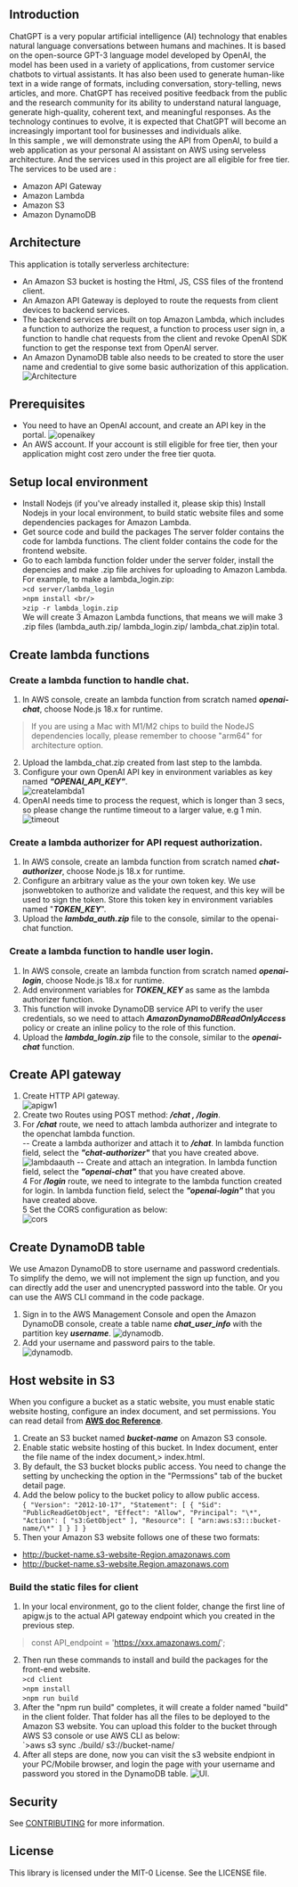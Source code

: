 ## Introduction
ChatGPT is a very popular artificial intelligence (AI) technology that enables natural language conversations between humans and machines. It is based on the open-source GPT-3 language model developed by OpenAI,  the model has been used in a variety of applications, from customer service chatbots to virtual assistants. It has also been used to generate human-like text in a wide range of formats, including conversation, story-telling, news articles, and more. ChatGPT has received positive feedback from the public and the research community for its ability to understand natural language, generate high-quality, coherent text, and meaningful responses. As the technology continues to evolve, it is expected that ChatGPT will become an increasingly important tool for businesses and individuals alike.  
In this sample , we will demonstrate using the API from OpenAI, to build a web application as your personal AI assistant on AWS using serveless architecture. And the services used in this project are all eligible for free tier.  The services to be used are :
- Amazon API Gateway
- Amazon Lambda
- Amazon S3
- Amazon DynamoDB
## Architecture
This application is totally serverless architecture:
- An Amazon S3 bucket is hosting the Html, JS, CSS files of the frontend client.
- An Amazon API Gateway is deployed to route the requests from client devices to backend services.
- The backend services are built on top Amazon Lambda, which includes a function to authorize the request, a function to process user sign in, a function to handle chat requests from the client and revoke OpenAI SDK function to get the response text from OpenAI server.
- An Amazon DynamoDB table also needs to be created to store the user name and credential to give some basic authorization of this application.
![Architecture](assets/architecture.png)
## Prerequisites
- You need to have an OpenAI account, and create an API key in the portal. 
![openaikey](assets/openaikey.png)
- An AWS account. If your account is still eligible for free tier, then your application might cost zero under the free tier quota. 

## Setup local environment
- Install Nodejs (if you've already installed it, please skip this)
Install Nodejs in your local environment, to build static website files and some dependencies packages for Amazon Lambda. 
- Get source code and build the packages
The server folder contains the code for lambda functions. The client folder contains the code for the frontend website.
- Go to each lambda function folder under the server folder,  install the depencies and make .zip file archives for uploading to Amazon Lambda. For example, to make a lambda_login.zip:  
`>cd server/lambda_login`    
`>npm install <br/> `   
`>zip -r lambda_login.zip`  
We will create 3 Amazon Lambda functions, that means we will make 3 .zip files (lambda_auth.zip/ lambda_login.zip/ lambda_chat.zip)in total.

## Create lambda functions
### Create a lambda function to handle chat.
1. In AWS console, create an lambda function from scratch named ***openai-chat***, choose Node.js 18.x for runtime.   
> If you are using a Mac with M1/M2 chips to build the NodeJS dependencies locally, please remember to choose "arm64" for architecture option. 
2. Upload the lambda_chat.zip created from last step to the lambda.
3. Configure your own OpenAI API key in environment variables as key named ***"OPENAI_API_KEY"***.  
![createlambda1](assets/createlambda1.png)
4. OpenAI needs time to process the request, which is longer than 3 secs, so please change the runtime timeout to a larger value, e.g 1 min.  
![timeout](assets/runtimeout.png)
### Create a lambda authorizer for API request authorization.
1. In AWS console, create an lambda function from scratch named ***chat-authorizer***, choose Node.js 18.x for runtime.  
2. Configure an arbitrary value as the your own token key. We use jsonwebtoken to authorize and validate the request, and this key will be used to sign the token. Store this token key in environment variables named "***TOKEN_KEY***".   
3. Upload the ***lambda_auth.zip*** file to the console, similar to the openai-chat function.  
### Create a lambda function to handle user login.
1. In AWS console, create an lambda function from scratch named ***openai-login***, choose Node.js 18.x for runtime.  
2. Add environment variables for ***TOKEN_KEY*** as same as the lambda authorizer function.  
3. This function will invoke DynamoDB service API to verify the user credentials, so we need to attach ***AmazonDynamoDBReadOnlyAccess*** policy or create an inline policy to the role of this function.
4. Upload the ***lambda_login.zip*** file to the console, similar to the ***openai-chat*** function.  

## Create API gateway
1. Create HTTP API gateway.  
![apigw1](assets/apigw1.png)
2. Create two Routes using POST method: ***/chat , /login***.  
3. For ***/chat*** route, we need to attach lambda authorizer and integrate to the openchat lambda function.  
-- Create a lambda authorizer and attach it to ***/chat***. In lambda function field, select the ***"chat-authorizer"*** that you have created above.
![lambdaauth](assets/lambdaauth.png)
-- Create and attach an integration. In lambda function field, select the ***"openai-chat"*** that you have created above.  
4 For ***/login*** route, we need to integrate to the lambda function created for login. In lambda function field, select the ***"openai-login"*** that you have created above.  
5 Set the CORS configuration as below:  
![cors](assets/cors.png)

## Create DynamoDB table
We use Amazon DynamoDB to store username and password credentials. To simplify the demo, we will not implement the sign up function, and you can directly add the user and unencrypted password into the table. Or you can use the AWS CLI command in the code package. 
1. Sign in to the AWS Management Console and open the Amazon DynamoDB console, create a table name ***chat_user_info*** with the partition key ***username***.
![dynamodb](assets/daynamo1.png). 
2. Add your username and password pairs to the table.  
![dynamodb](assets/dynamo2.png). 


## Host website in S3
When you configure a bucket as a static website, you must enable static website hosting, configure an index document, and set permissions. You can read detail from **[AWS doc Reference](https://docs.aws.amazon.com/AmazonS3/latest/userguide/WebsiteHosting.html)**.  
1. Create an S3 bucket named ***bucket-name*** on Amazon S3 console.  
2. Enable static website hosting of this bucket. In Index document, enter the file name of the index document,> index.html.  
3. By default, the S3 bucket blocks public access. You need to change the setting by unchecking the option in the "Permssions" tab of the bucket detail page.  
4.  Add the below policy to the bucket policy to allow public access.  
    `{
        "Version": "2012-10-17",
        "Statement": [
            {
                "Sid": "PublicReadGetObject",
                "Effect": "Allow",
                "Principal": "\*",
                "Action": [
                   "s3:GetObject"
                ],
                "Resource": [
                "arn:aws:s3:::bucket-name/\*"
                ]
            }
        ]
    }`
5.  Then your Amazon S3 website follows one of these two formats:                                  
- http://bucket-name.s3-website-Region.amazonaws.com 
- http://bucket-name.s3-website.Region.amazonaws.com
### Build the static files for client
1. In your local environment, go to the client folder, change the first line of apigw.js to the actual API gateway endpoint which you created in the previous step.  
  > const API_endpoint = 'https://xxx.amazonaws.com/';
2. Then run these commands to install and build the packages for the front-end website.  
`>cd client`  
`>npm install`  
`>npm run build`  
3. After the "npm run build" completes, it will create a folder named "build" in the client folder. That folder has all the files to be deployed to the Amazon S3 website. You can upload this folder to the bucket through AWS S3 console or use AWS CLI as below:  
`>aws s3 sync ./build/ s3://bucket-name/
4. After all steps are done, now you can visit the s3 website endpiont in your PC/Mobile browser, and login the page with your username and password you stored in the DynamoDB table.
![UI](assets/UIdemo.png). 

## Security

See [CONTRIBUTING](CONTRIBUTING.md#security-issue-notifications) for more information.

## License

This library is licensed under the MIT-0 License. See the LICENSE file.
